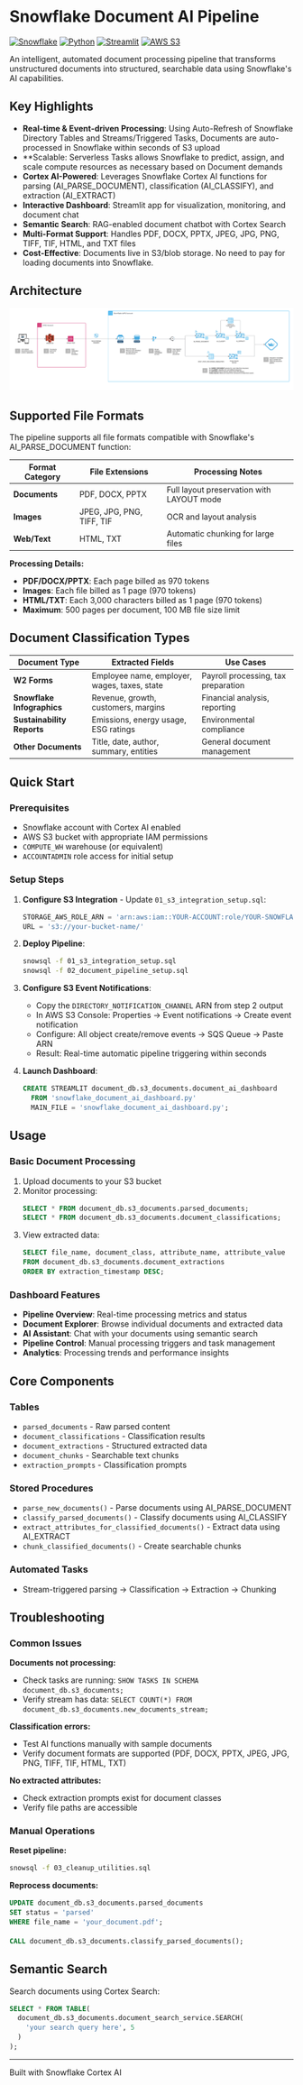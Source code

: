 # Snowflake Document AI Pipeline

[![Snowflake](https://img.shields.io/badge/Snowflake-29B5E8?style=for-the-badge&logo=snowflake&logoColor=white)](https://www.snowflake.com/)
[![Python](https://img.shields.io/badge/Python-3776AB?style=for-the-badge&logo=python&logoColor=white)](https://www.python.org/)
[![Streamlit](https://img.shields.io/badge/Streamlit-FF4B4B?style=for-the-badge&logo=streamlit&logoColor=white)](https://streamlit.io/)
[![AWS S3](https://img.shields.io/badge/AWS%20S3-569A31?style=for-the-badge&logo=amazon-s3&logoColor=white)](https://aws.amazon.com/s3/)

An intelligent, automated document processing pipeline that transforms unstructured documents into structured, searchable data using Snowflake's AI capabilities.

## Key Highlights

- **Real-time & Event-driven Processing**: Using Auto-Refresh of Snowflake Directory Tables and Streams/Triggered Tasks, Documents are auto-processed in Snowflake within seconds of S3 upload
- **Scalable: Serverless Tasks allows Snowflake to predict, assign, and scale compute resources as necessary based on Document demands 
- **Cortex AI-Powered**: Leverages Snowflake Cortex AI functions for parsing (AI_PARSE_DOCUMENT), classification (AI_CLASSIFY), and extraction (AI_EXTRACT)
- **Interactive Dashboard**: Streamlit app for visualization, monitoring, and document chat
- **Semantic Search**: RAG-enabled document chatbot with Cortex Search
- **Multi-Format Support**: Handles PDF, DOCX, PPTX, JPEG, JPG, PNG, TIFF, TIF, HTML, and TXT files
- **Cost-Effective**: Documents live in S3/blob storage. No need to pay for loading documents into Snowflake. 

## Architecture

![Architecture Diagram](architecture_diagram.png)

## Supported File Formats

The pipeline supports all file formats compatible with Snowflake's AI_PARSE_DOCUMENT function:

| Format Category | File Extensions | Processing Notes |
|-----------------|-----------------|------------------|
| **Documents** | PDF, DOCX, PPTX | Full layout preservation with LAYOUT mode |
| **Images** | JPEG, JPG, PNG, TIFF, TIF | OCR and layout analysis |
| **Web/Text** | HTML, TXT | Automatic chunking for large files |

**Processing Details:**
- **PDF/DOCX/PPTX**: Each page billed as 970 tokens
- **Images**: Each file billed as 1 page (970 tokens)  
- **HTML/TXT**: Each 3,000 characters billed as 1 page (970 tokens)
- **Maximum**: 500 pages per document, 100 MB file size limit

## Document Classification Types

| Document Type | Extracted Fields | Use Cases |
|---------------|------------------|-----------|
| **W2 Forms** | Employee name, employer, wages, taxes, state | Payroll processing, tax preparation |
| **Snowflake Infographics** | Revenue, growth, customers, margins | Financial analysis, reporting |
| **Sustainability Reports** | Emissions, energy usage, ESG ratings | Environmental compliance |
| **Other Documents** | Title, date, author, summary, entities | General document management |

## Quick Start

### Prerequisites

- Snowflake account with Cortex AI enabled
- AWS S3 bucket with appropriate IAM permissions
- `COMPUTE_WH` warehouse (or equivalent)
- `ACCOUNTADMIN` role access for initial setup

### Setup Steps

1. **Configure S3 Integration** - Update `01_s3_integration_setup.sql`:
   ```sql
   STORAGE_AWS_ROLE_ARN = 'arn:aws:iam::YOUR-ACCOUNT:role/YOUR-SNOWFLAKE-ROLE'
   URL = 's3://your-bucket-name/'
   ```

2. **Deploy Pipeline**:
   ```bash
   snowsql -f 01_s3_integration_setup.sql
   snowsql -f 02_document_pipeline_setup.sql
   ```

3. **Configure S3 Event Notifications**:
   - Copy the `DIRECTORY_NOTIFICATION_CHANNEL` ARN from step 2 output
   - In AWS S3 Console: Properties → Event notifications → Create event notification
   - Configure: All object create/remove events → SQS Queue → Paste ARN
   - Result: Real-time automatic pipeline triggering within seconds

4. **Launch Dashboard**:
   ```sql
   CREATE STREAMLIT document_db.s3_documents.document_ai_dashboard
     FROM 'snowflake_document_ai_dashboard.py'
     MAIN_FILE = 'snowflake_document_ai_dashboard.py';
   ```

## Usage

### Basic Document Processing

1. Upload documents to your S3 bucket
2. Monitor processing:
   ```sql
   SELECT * FROM document_db.s3_documents.parsed_documents;
   SELECT * FROM document_db.s3_documents.document_classifications;
   ```
3. View extracted data:
   ```sql
   SELECT file_name, document_class, attribute_name, attribute_value
   FROM document_db.s3_documents.document_extractions
   ORDER BY extraction_timestamp DESC;
   ```

### Dashboard Features

- **Pipeline Overview**: Real-time processing metrics and status
- **Document Explorer**: Browse individual documents and extracted data
- **AI Assistant**: Chat with your documents using semantic search
- **Pipeline Control**: Manual processing triggers and task management
- **Analytics**: Processing trends and performance insights

## Core Components

### Tables
- `parsed_documents` - Raw parsed content
- `document_classifications` - Classification results
- `document_extractions` - Structured extracted data
- `document_chunks` - Searchable text chunks
- `extraction_prompts` - Classification prompts

### Stored Procedures
- `parse_new_documents()` - Parse documents using AI_PARSE_DOCUMENT
- `classify_parsed_documents()` - Classify documents using AI_CLASSIFY
- `extract_attributes_for_classified_documents()` - Extract data using AI_EXTRACT
- `chunk_classified_documents()` - Create searchable chunks

### Automated Tasks
- Stream-triggered parsing → Classification → Extraction → Chunking

## Troubleshooting

### Common Issues

**Documents not processing:**
- Check tasks are running: `SHOW TASKS IN SCHEMA document_db.s3_documents;`
- Verify stream has data: `SELECT COUNT(*) FROM document_db.s3_documents.new_documents_stream;`

**Classification errors:**
- Test AI functions manually with sample documents
- Verify document formats are supported (PDF, DOCX, PPTX, JPEG, JPG, PNG, TIFF, TIF, HTML, TXT)

**No extracted attributes:**
- Check extraction prompts exist for document classes
- Verify file paths are accessible

### Manual Operations

**Reset pipeline:**
```bash
snowsql -f 03_cleanup_utilities.sql
```

**Reprocess documents:**
```sql
UPDATE document_db.s3_documents.parsed_documents 
SET status = 'parsed' 
WHERE file_name = 'your_document.pdf';

CALL document_db.s3_documents.classify_parsed_documents();
```

## Semantic Search

Search documents using Cortex Search:
```sql
SELECT * FROM TABLE(
  document_db.s3_documents.document_search_service.SEARCH(
    'your search query here', 5
  )
);
```

---

Built with Snowflake Cortex AI